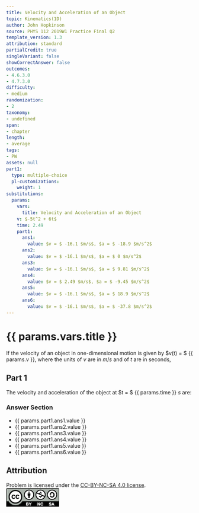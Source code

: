 ```yaml
---
title: Velocity and Acceleration of an Object
topic: Kinematics(1D)
author: John Hopkinson
source: PHYS 112 2019W1 Practice Final Q2
template_version: 1.3
attribution: standard
partialCredit: true
singleVariant: false
showCorrectAnswer: false
outcomes:
- 4.6.3.0
- 4.7.3.0
difficulty:
- medium
randomization:
- 2
taxonomy:
- undefined
span:
- chapter
length:
- average
tags:
- PW
assets: null
part1:
  type: multiple-choice
  pl-customizations:
    weight: 1
substitutions:
  params:
    vars:
      title: Velocity and Acceleration of an Object
    v: $-5t^2 + 6t$
    time: 2.49
    part1:
      ans1:
        value: $v = $ -16.1 $m/s$, $a = $ -18.9 $m/s^2$
      ans2:
        value: $v = $ -16.1 $m/s$, $a = $ 0 $m/s^2$
      ans3:
        value: $v = $ -16.1 $m/s$, $a = $ 9.81 $m/s^2$
      ans4:
        value: $v = $ 2.49 $m/s$, $a = $ -9.45 $m/s^2$
      ans5:
        value: $v = $ -16.1 $m/s$, $a = $ 18.9 $m/s^2$
      ans6:
        value: $v = $ -16.1 $m/s$, $a = $ -37.8 $m/s^2$
---
```

# {{ params.vars.title }}
If the velocity of an object in one-dimensional motion is given by $v(t) = $ {{ params.v }}, where the units of $v$ are in $m/s$ and of $t$ are in seconds,

## Part 1

The velocity and acceleration of the object at $t = $ {{ params.time }} $s$ are:

### Answer Section

- {{ params.part1.ans1.value }}
- {{ params.part1.ans2.value }}
- {{ params.part1.ans3.value }}
- {{ params.part1.ans4.value }}
- {{ params.part1.ans5.value }}
- {{ params.part1.ans6.value }}

## Attribution

Problem is licensed under the [CC-BY-NC-SA 4.0 license](https://creativecommons.org/licenses/by-nc-sa/4.0/).<br> ![The Creative Commons 4.0 license requiring attribution-BY, non-commercial-NC, and share-alike-SA license.](https://raw.githubusercontent.com/firasm/bits/master/by-nc-sa.png)